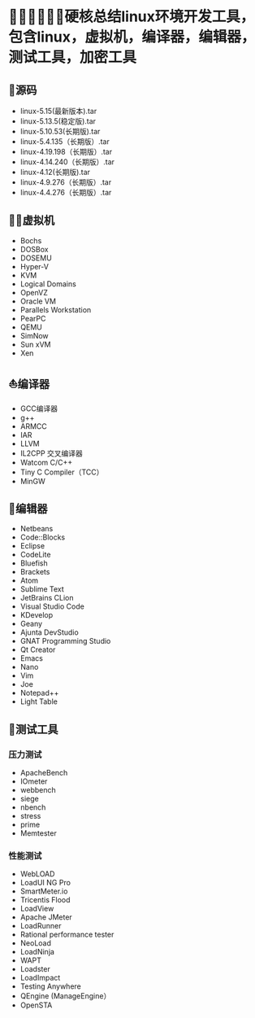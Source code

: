 # 🤸‍♀️🤾‍♀️🤸‍♂️硬核总结linux环境开发工具，包含linux，虚拟机，编译器，编辑器，测试工具，加密工具

## 🚩源码

- linux-5.15(最新版本).tar
- linux-5.13.5(稳定版).tar
- linux-5.10.53(长期版).tar
- linux-5.4.135（长期版）.tar
- linux-4.19.198（长期版）.tar
- linux-4.14.240（长期版）.tar
- linux-4.12(长期版).tar
- linux-4.9.276（长期版）.tar
- linux-4.4.276（长期版）.tar

## 🏳‍🌈虚拟机
- Bochs
- DOSBox
- DOSEMU
- Hyper-V
- KVM
- Logical Domains
- OpenVZ
- Oracle VM
- Parallels Workstation
- PearPC
- QEMU
- SimNow
- Sun xVM
- Xen

## ⛵编译器

- GCC编译器
- g++
- ARMCC
- IAR
- LLVM
- IL2CPP 交叉编译器
- Watcom C/C++
- Tiny C Compiler（TCC）
- MinGW

## 🚧编辑器

- Netbeans
- Code::Blocks
- Eclipse 
- CodeLite 
- Bluefish 
- Brackets
- Atom 
- Sublime Text
- JetBrains CLion
- Visual Studio Code
- KDevelop 
- Geany 
- Ajunta DevStudio 
- GNAT Programming Studio
- Qt Creator
- Emacs 
- Nano
- Vim
- Joe
- Notepad++
- Light Table

## 🌋测试工具

  
### 压力测试

- ApacheBench
- IOmeter
- webbench
- siege
- nbench
- stress
- prime
- Memtester

### 性能测试
  
- WebLOAD
- LoadUI NG Pro
- SmartMeter.io
- Tricentis Flood
- LoadView
- Apache JMeter
- LoadRunner
- Rational performance tester
- NeoLoad
- LoadNinja
- WAPT
- Loadster
- LoadImpact
- Testing Anywhere
- QEngine (ManageEngine）
- OpenSTA


